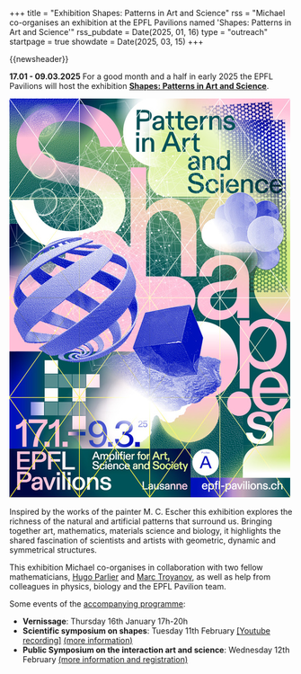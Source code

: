 +++
title       = "Exhibition Shapes: Patterns in Art and Science"
rss         = "Michael co-organises an exhibition at the EPFL Pavilions named 'Shapes: Patterns in Art and Science'"
rss_pubdate = Date(2025, 01, 16)
type        = "outreach"
startpage   = true
showdate    = Date(2025, 03, 15)
+++

{{newsheader}}

**17.01 - 09.03.2025** For a good month and a half in early 2025
the EPFL Pavilions will host the exhibition
[**Shapes: Patterns in Art and Science**](https://epfl-pavilions.ch/en/exhibitions/shapes).

[![Shapes psoster](/assets/2025.01_SHAPES_Poster.jpg)](https://epfl-pavilions.ch/en/exhibitions/shapes)

Inspired by the works of the painter M. C. Escher
this exhibition explores the richness of the natural and artificial patterns
that surround us. Bringing together art, mathematics, materials science and
biology, it highlights the shared fascination of scientists and artists with
geometric, dynamic and symmetrical structures. 

This exhibition Michael co-organises
in collaboration with two fellow mathematicians,
[Hugo Parlier](https://math.uni.lu/parlier/) and [Marc Troyanov](https://people.epfl.ch/marc.troyanov),
as well as help from colleagues in physics, biology and the EPFL Pavilion team.

Some events of the [accompanying programme](https://epfl-pavilions.ch/en/exhibitions/shapes):
- **Vernissage**: Thursday 16th January 17h-20h
- **Scientific symposium on shapes**: Tuesday 11th February [[Youtube recording]](https://www.youtube.com/watch?v=Q1bKNmgQz5w)
  [(more information)](https://memento.epfl.ch/event/the-art-of-geometry/)
- **Public Symposium on the interaction art and science**: Wednesday 12th February
  [(more information and registration)](https://epfl-pavilions.ch/en/events/shapes-symposium)
